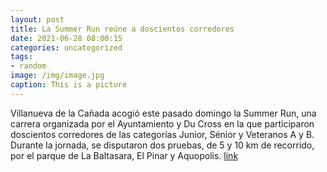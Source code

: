 ```yaml
---
layout: post
title: La Summer Run reúne a doscientos corredores
date: 2021-06-28 08:00:15
categories: uncategorized
tags:
- random
image: /img/image.jpg
caption: This is a picture
---
```

Villanueva de la Cañada acogió este pasado domingo la Summer Run, una carrera organizada por el Ayuntamiento y Du Cross en la que participaron doscientos corredores de las categorías Junior, Sénior y Veteranos A y B. Durante la jornada, se disputaron dos pruebas, de 5 y 10 km de recorrido, por el parque de La Baltasara, El Pinar y Aquopolis.   [link](https://www.ayto-villacanada.es/noticias/la-summer-run-reune-a-doscientos-corredores/)
